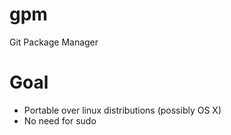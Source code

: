 gpm
===

Git Package Manager


Goal
====
- Portable over linux distributions (possibly OS X)
- No need for sudo
